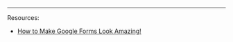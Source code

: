 
----
Resources:
- [How to Make Google Forms Look Amazing!](https://www.youtube.com/watch?v=2eTbTfwGN0I&ab_channel=Simpletivity)
